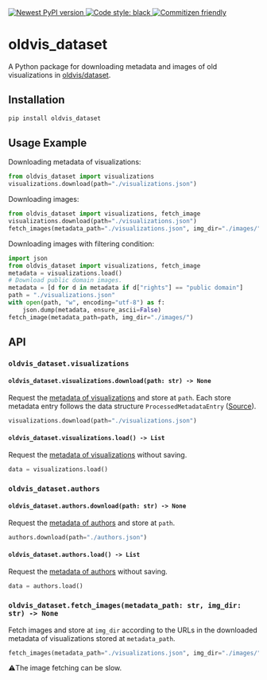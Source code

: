 <a href="https://pypi.org/project/oldvis_dataset/">
    <img alt="Newest PyPI version" src="https://img.shields.io/pypi/v/oldvis_dataset.svg">
</a>
<a href="https://github.com/psf/black">
    <img alt="Code style: black" src="https://img.shields.io/badge/code%20style-black-000000.svg">
</a>
<a href="http://commitizen.github.io/cz-cli/">
    <img alt="Commitizen friendly" src="https://img.shields.io/badge/commitizen-friendly-brightgreen.svg">
</a>

# oldvis_dataset

A Python package for downloading metadata and images of old visualizations in [oldvis/dataset](https://github.com/oldvis/dataset).

## Installation

```sh
pip install oldvis_dataset
```

## Usage Example

Downloading metadata of visualizations:

```python
from oldvis_dataset import visualizations
visualizations.download(path="./visualizations.json")
```

Downloading images:

```python
from oldvis_dataset import visualizations, fetch_image
visualizations.download(path="./visualizations.json")
fetch_images(metadata_path="./visualizations.json", img_dir="./images/")
```

Downloading images with filtering condition:

```python
import json
from oldvis_dataset import visualizations, fetch_image
metadata = visualizations.load()
# Download public domain images.
metadata = [d for d in metadata if d["rights"] == "public domain"]
path = "./visualizations.json"
with open(path, "w", encoding="utf-8") as f:
    json.dump(metadata, ensure_ascii=False)
fetch_image(metadata_path=path, img_dir="./images/")
```

## API

### `oldvis_dataset.visualizations`

#### `oldvis_dataset.visualizations.download(path: str) -> None`

Request the [metadata of visualizations](https://github.com/oldvis/dataset/blob/main/dataset/output/visualizations.json) and store at `path`.
Each store metadata entry follows the data structure `ProcessedMetadataEntry` ([Source](https://github.com/oldvis/libprocess/blob/main/libprocess/typing.py)).

```python
visualizations.download(path="./visualizations.json")
```

#### `oldvis_dataset.visualizations.load() -> List`

Request the [metadata of visualizations](https://github.com/oldvis/dataset/blob/main/dataset/output/visualizations.json) without saving.

```python
data = visualizations.load()
```

### `oldvis_dataset.authors`

#### `oldvis_dataset.authors.download(path: str) -> None`

Request the [metadata of authors](https://github.com/oldvis/dataset/blob/main/dataset/output/authors.json) and store at `path`.

```python
authors.download(path="./authors.json")
```

#### `oldvis_dataset.authors.load() -> List`

Request the [metadata of authors](https://github.com/oldvis/dataset/blob/main/dataset/output/authors.json) without saving.

```python
data = authors.load()
```

### `oldvis_dataset.fetch_images(metadata_path: str, img_dir: str) -> None`

Fetch images and store at `img_dir` according to the URLs in the downloaded metadata of visualizations stored at `metadata_path`.

```python
fetch_images(metadata_path="./visualizations.json", img_dir="./images/")
```

⚠️The image fetching can be slow.
